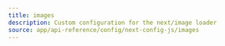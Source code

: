 ```yaml
---
title: images
description: Custom configuration for the next/image loader
source: app/api-reference/config/next-config-js/images
---
```

